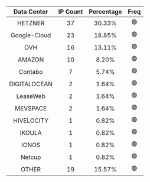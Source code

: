 | Data Center | IP Count | Percentage | Freq |
|:------------:|:--------:|:-----------:|:-----:|
| HETZNER | 37 | 30.33% | 🟢 |
| Google-Cloud | 23 | 18.85% | 🟢 |
| OVH | 16 | 13.11% | 🟢 |
| AMAZON | 10 | 8.20% | 🟢 |
| Contabo | 7 | 5.74% | 🟢 |
| DIGITALOCEAN | 2 | 1.64% | 🟢 |
| LeaseWeb | 2 | 1.64% | 🟢 |
| MEVSPACE | 2 | 1.64% | 🟢 |
| HIVELOCITY | 1 | 0.82% | 🟢 |
| IKOULA | 1 | 0.82% | 🟢 |
| IONOS | 1 | 0.82% | 🟢 |
| Netcup | 1 | 0.82% | 🟢 |
| OTHER | 19 | 15.57% | 🟢 |